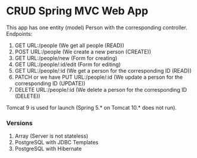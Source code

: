 # CRUD Spring MVC Web App
This app has one entity (model) Person with the corresponding controller. Endpoints:
1) GET URL:/people (We get all people (READ))
2) POST URL:/people (We create a new person (CREATE))
3) GET URL:/people/new (Form for creating)
4) GET URL:/people/:id/edit (Form for editing)
5) GET URL:/people/:id (We get a person for the corresponding ID (READ))
6) PATCH or we have PUT URL:/people/:id (We update a person for the corresponding ID (UPDATE))
7) DELETE URL:/people/:id (We delete a person for the corresponding ID (DELETE))

Tomcat 9 is used for launch (Spring 5.* on Tomcat 10.* does not run).
### Versions
1) Array (Server is not stateless)
2) PostgreSQL with JDBC Templates
3) PostgreSQL with Hibernate
